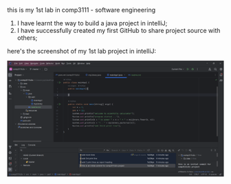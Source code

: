 this is my 1st lab in comp3111 - software engineering
1. I have learnt the way to build a java project in intelliJ;
2. I have successfully created my first GitHub to share project source with others;

here's the screenshot of my 1st lab project in intelliJ:

![capture](../Capture10.PNG)
